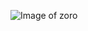 ![Image of zoro](https://www.google.com/search?q=zoro&tbm=isch&source=iu&ictx=1&fir=BAHH79pZgLSYAM%252CpNhaoLeTXA4U5M%252C%252Fm%252F02jzqh&vet=1&usg=AI4_-kRweQ55q7o5E8P-HJ-4u-xGjeRVgw&sa=X&ved=2ahUKEwjc14ztvLLsAhVPh-AKHYR3D_cQ_B16BAgjEAM#imgrc=BAHH79pZgLSYAM)

